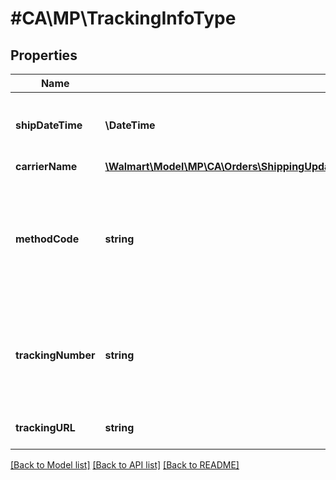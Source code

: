 # #CA\MP\TrackingInfoType

## Properties

Name | Type | Description | Notes
------------ | ------------- | ------------- | -------------
**shipDateTime** | **\DateTime** | The date the package was shipped |
**carrierName** | [**\Walmart\Model\MP\CA\Orders\ShippingUpdatesCARequestOrderLinesOrderLineInnerOrderLineStatusesOrderLineStatusInnerTrackingInfoCarrierName**](ShippingUpdatesCARequestOrderLinesOrderLineInnerOrderLineStatusesOrderLineStatusInnerTrackingInfoCarrierName.md) |  |
**methodCode** | **string** | The shipping method. Can be one of the following: Standard, Express, Oneday, or Freight |
**trackingNumber** | **string** | The shipment tracking number required for all non-Lettermail shipments |
**trackingURL** | **string** | The URL for tracking the shipment | [optional]


[[Back to Model list]](../) [[Back to API list]](../../Api/CA/MP) [[Back to README]](../../README.md)

